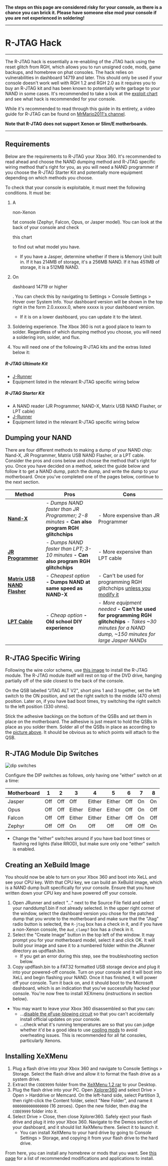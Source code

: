 **The steps on this page are considered risky for your console, as there is a chance you can brick it. Please have someone else mod  your console if you are not experienced in soldering!**

------

# R-JTAG Hack

------

The R-JTAG hack is essentially a re-enabling of the JTAG hack using  the reset glitch from RGH, which allows you to run unsigned code, mods,  game backups, and homebrew on phat consoles. The hack relies on  vulnerabilities in dashboard 14719 and later. This should only be used  if your console doesn't work well with RGH 1.2 and RGH 2.0 as it  requires you to buy an R-JTAG kit and has been known to potentially  write garbage to your NAND in some cases. It's recommended to take a  look at the [exploit chart](http://i.imgur.com/c5BVZZO.png) and see what hack is recommended for your console.

While it's recommended to read through this guide in its entirety, a video guide for R-JTAG can be found on [MrMario2011's channel](https://youtu.be/VWC1Hh7WFoo?list=PL1CadovfabPskGb2Ur4kBGzD5s7DzQw5I).

**Note that R-JTAG does not support Xenon or Slim/E motherboards.**

------

## Requirements

Below are the requirements to R-JTAG your Xbox 360. It's recommended  to read ahead and choose the NAND dumping method and R-JTAG specific  wiring method that's right for you, as you will need a NAND programmer  if you choose the R-JTAG Starter Kit and potentially more equipment  depending on which methods you choose.

To check that your console is exploitable, it must meet the following conditions. It must be:

1. A 

   non-Xenon

    fat console (Zephyr, Falcon, Opus, or Jasper model). You can look at the back of your console and check 

   this chart

    to find out what model you have. 

   - If you have a Jasper, determine whether if there is Memory Unit  built in. If it has 214MB of storage, it's a 256MB NAND. If it has 451MB of storage, it is a 512MB NAND.

2. On 

   dashboard 14719 or higher

   . You can check this by navigating to Settings > Console Settings > Hover over System  Info. Your dashboard version will be shown in the top right in the form  2.0.xxxxx.0, where xxxxx is your dashboard version.

   - If it is on a lower dashboard, you can update it to the latest.

3. Soldering experience. The Xbox 360 is not a good place to learn to  solder. Regardless of which dumping method you choose, you will need a  soldering iron, solder, and flux.

4. You will need one of the following R-JTAG kits and the extras listed below it:

##### R-JTAG Ultimate Kit

- [J-Runner](https://www.modconsoles.fr/hitcounter/counter.php?file=JRunner_V0.5.zip)
- Equipment listed in the relevant R-JTAG specific wiring below

##### R-JTAG Starter Kit

- A NAND reader (JR Programmer, NAND-X, Matrix USB NAND Flasher, or LPT cable)
- [J-Runner](https://www.modconsoles.fr/hitcounter/counter.php?file=JRunner_V0.5.zip)
- Equipment listed in the relevant R-JTAG specific wiring below

## Dumping your NAND

There are four different methods to making a dump of your NAND chip:  Nand-X, JR Programmer, Matrix USB NAND Flasher, or a LPT cable. Consider the pros and cons below and choose the method that's right for you.  Once you have decided on a method, select the guide below and follow it  to get a NAND dump, patch the dump, and write the dump to your  motherboard. Once you've completed one of the pages below, continue to  the next section.

| Method                                                       | Pros                                                         | Cons                                                         |
| ------------------------------------------------------------ | ------------------------------------------------------------ | ------------------------------------------------------------ |
| **[Nand-X](https://www.reddit.com/r/360hacks/wiki/r-jtag/jr_programmer)** | *- Dumps NAND faster than JR Programmer; 2-8 minutes* **- Can also program RGH glitchchips** | - More expensive than JR Programmer                          |
| **[JR Programmer](https://www.reddit.com/r/360hacks/wiki/r-jtag/jr_programmer)** | *- Dumps NAND faster than LPT; 3-10 minutes* **- Can also program RGH glitchchips** | - More expensive than LPT cable                              |
| **[Matrix USB NAND Flasher](https://www.reddit.com/r/360hacks/wiki/r-jtag/matrix)** | *- Cheapest option* **- Dumps NAND at same speed as NAND-X** | - Can't be used for programming RGH glitchchips [unless you modify it](https://www.reddit.com/r/360hacks/wiki/programmer/matrix) |
| **[LPT Cable](https://www.reddit.com/r/360hacks/wiki/r-jtag/lpt)** | *- Cheap option* **- Old school DIY experience**             | *- More equipment needed* **- Can't be used for programming RGH glitchchips** *- Takes ~30 minutes for a NAND dump, ~150 minutes for large Jasper NANDs* |

## R-JTAG Specific Wiring

Following the wire color scheme, use [this image](http://i.imgur.com/5HlH4R2.jpg) to install the R-JTAG module. The R-JTAG module itself will rest on top of the DVD drive, hanging partially off of the side closest to the back of the console.

On the QSB labelled "JTAG ALT V2", short pins 1 and 3 together, set  the left switch to the ON position, and set the right switch to the  middle (470 ohms) position. Later on, if you have bad boot times, try  switching the right switch to the left position (330 ohms). 

Stick the adhesive backings on the bottom of the QSBs and set them in place on the motherboard. The adhesive is just meant to hold the QSBs  in place as you solder them. Solder all of the QSBs in place as  according to the [picture above](http://i.imgur.com/5HlH4R2.jpg). It should be obvious as to which points will attach to the QSB.

## R-JTAG Module Dip Switches

![dip switches](../../media/3pZU1CtX85yjxBe52LvV954kH06QmWHBPrG7NHccgEw.png)

Configure the DIP switches as follows, only having one "either" switch on at a time:

| Motherboard | 1    | 2    | 3      | 4      | 5      | 6    | 7    | 8    |
| ----------- | ---- | ---- | ------ | ------ | ------ | ---- | ---- | ---- |
| Jasper      | Off  | Off  | Off    | Either | Either | Off  | On   | On   |
| Opus        | Off  | Off  | Either | Either | Either | Off  | On   | Off  |
| Falcon      | Off  | Off  | Either | Either | Either | Off  | On   | Off  |
| Zephyr      | Off  | Off  | On     | Off    | Off    | Off  | Off  | On   |

- Change the "either" switches around if you have bad boot times or  flashing red lights (false RROD), but make sure only one "either" switch is enabled. 

## Creating an XeBuild Image

You should now be able to turn on your Xbox 360 and boot into XeLL  and see your CPU key. With that CPU key, we can build an XeBuild image,  which is a NAND dump built specifically for your console. Ensure that  you have written down your CPU key and have powered off your console.

1. Open JRunner and select "..." next to the Source File field and  select your nanddump1.bin if not already selected. In the upper right  corner of the window, select the dashboard version you chose for the  patched dump that you wrote to the motherboard and make sure that the  "Jtag" radio button is selected, the `R-jtag` box has a check in it, and if you have a non-Xenon console, the `Aud_clamp?` box has a check in it.
2. Select the "Create Image" button in the top left of the window.  It may prompt you for your motherboard model, select it and click OK. It will build your image and save it to a numbered folder within the  JRunner directory as updflash.bin.
   - If you get an error during this step, see the troubleshooting section below.
3. Copy updflash.bin to a FAT32 formatted USB storage device and  plug it into your powered-off console. Turn on your console and it will  boot into XeLL and begin flashing your NAND. Once it has finished, it  will power off your console. Turn it back on, and it should boot to the  Microsoft dashboard, which is an indication that you've successfully  hacked your console. You're now free to install XEXmenu (instructions in section below).

- You may want to leave your Xbox 360 disassembled so that you can:
  - ...[disable the eFuse-blowing circuit](https://old.reddit.com/r/360hacks/wiki/efuses) so that you can't accidentally install official updates on your console.
  - ...check what it's running temperatures are so that you can judge whether it'd be a good idea to use [cooling mods](https://old.reddit.com/r/360hacks/wiki/improve_cooling) to avoid overheating issues. This is recommended for all fat consoles, particularly Xenons.

## Installing XeXMenu

1. Plug a flash drive into your Xbox 360 and navigate to Console  Settings > Storage. Select the flash drive and allow it to format the flash drive as a system drive. 
2. Extract the `CODE9999` folder from the [XeXMenu 1.2 rar](http://www.mediafire.com/file/7orm0jrkncrzo1w/xexmenu12live.rar/file) to your Desktop.
3. Plug the flash drive into your PC. Open [Xplorer360](http://www.mediafire.com/file/zb6ic4036c6nmpg/Xplorer360.exe/file) and select Drive > Open > Harddrive or Memcard. On the left-hand  side, select Partition 3, then right-click the Content folder, select  "New Folder", and name it `0000000000000000` (16 zeroes). Open the new folder, then drag the `CODE9999` folder into it.
4. Select Drive > Close, then close Xplorer360. Safely eject your flash drive and plug it into your Xbox 360. Navigate to the Demos  section of your dashboard, and it should list XeXMenu there. Select it  to launch it. 
   - You can install XeXMenu to your hard drive by going to Console  Settings > Storage, and copying it from your flash drive to the hard  drive.

From here, you can install any homebrew or mods that you want. See [this page](https://www.reddit.com/r/360hacks/wiki/recommendations) for a list of recommended modifications and applications to install.